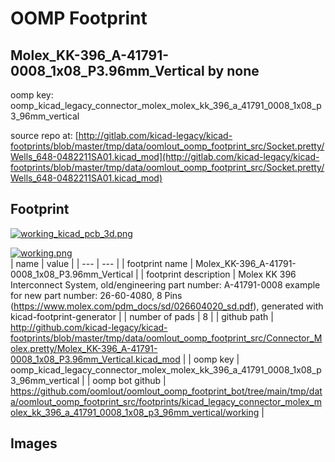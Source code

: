 # OOMP Footprint  
## Molex_KK-396_A-41791-0008_1x08_P3.96mm_Vertical  by none  
  
oomp key: oomp_kicad_legacy_connector_molex_molex_kk_396_a_41791_0008_1x08_p3_96mm_vertical  
  
source repo at: [http://gitlab.com/kicad-legacy/kicad-footprints/blob/master/tmp/data/oomlout_oomp_footprint_src/Socket.pretty/Wells_648-0482211SA01.kicad_mod](http://gitlab.com/kicad-legacy/kicad-footprints/blob/master/tmp/data/oomlout_oomp_footprint_src/Socket.pretty/Wells_648-0482211SA01.kicad_mod)  
## Footprint  
  
[![working_kicad_pcb_3d.png](working_kicad_pcb_3d_600.png)](working_kicad_pcb_3d.png)  
  
[![working.png](working_600.png)](working.png)  
| name | value | 
| --- | --- | 
| footprint name | Molex_KK-396_A-41791-0008_1x08_P3.96mm_Vertical | 
| footprint description | Molex KK 396 Interconnect System, old/engineering part number: A-41791-0008 example for new part number: 26-60-4080, 8 Pins (https://www.molex.com/pdm_docs/sd/026604020_sd.pdf), generated with kicad-footprint-generator | 
| number of pads | 8 | 
| github path | http://github.com/kicad-legacy/kicad-footprints/blob/master/tmp/data/oomlout_oomp_footprint_src/Connector_Molex.pretty/Molex_KK-396_A-41791-0008_1x08_P3.96mm_Vertical.kicad_mod | 
| oomp key | oomp_kicad_legacy_connector_molex_molex_kk_396_a_41791_0008_1x08_p3_96mm_vertical | 
| oomp bot github | https://github.com/oomlout/oomlout_oomp_footprint_bot/tree/main/tmp/data/oomlout_oomp_footprint_src/footprints/kicad_legacy_connector_molex_molex_kk_396_a_41791_0008_1x08_p3_96mm_vertical/working | 
## Images  
